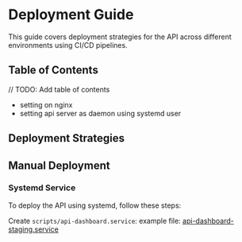 # Deployment Guide

This guide covers deployment strategies for the API across different environments using CI/CD pipelines.

## Table of Contents

// TODO: Add table of contents
- setting on nginx
- setting api server as daemon using systemd user

## Deployment Strategies

## Manual Deployment

### Systemd Service

To deploy the API using systemd, follow these steps:

Create `scripts/api-dashboard.service`:
example file: [api-dashboard-staging.service](docs\configuration\systemd\api-dashboard-staging.service)


